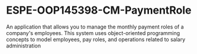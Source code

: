 # ESPE-OOP145398-CM-PaymentRole
An application that allows you to manage the monthly payment roles of a company's employees. This system uses object-oriented programming concepts to model employees, pay roles, and operations related to salary administration
